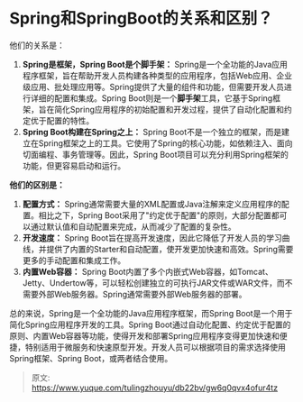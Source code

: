 # Spring和SpringBoot的关系和区别？

他们的关系是：

1. **Spring是框架，Spring Boot是个脚手架：** Spring是一个全功能的Java应用程序框架，旨在帮助开发人员构建各种类型的应用程序，包括Web应用、企业级应用、批处理应用等。Spring提供了大量的组件和功能，但需要开发人员进行详细的配置和集成。Spring Boot则是一个**脚手架**工具，它基于Spring框架，旨在简化Spring应用程序的初始配置和开发过程，提供了自动化配置和约定优于配置的特性。
2. **Spring Boot构建在Spring之上：** Spring Boot不是一个独立的框架，而是建立在Spring框架之上的工具。它使用了Spring的核心功能，如依赖注入、面向切面编程、事务管理等。因此，Spring Boot项目可以充分利用Spring框架的功能，但更容易启动和运行。

**他们的区别是：**

1. **配置方式：** Spring通常需要大量的XML配置或Java注解来定义应用程序的配置。相比之下，Spring Boot采用了"约定优于配置"的原则，大部分配置都可以通过默认值和自动配置来完成，从而减少了配置的复杂性。
2. **开发速度：** Spring Boot旨在提高开发速度，因此它降低了开发人员的学习曲线，并提供了内置的Starter和自动配置，使开发更加快速和高效。Spring需要更多的手动配置和集成工作。
3. **内置Web容器：** Spring Boot内置了多个内嵌式Web容器，如Tomcat、Jetty、Undertow等，可以轻松创建独立的可执行JAR文件或WAR文件，而不需要外部Web服务器。Spring通常需要外部Web服务器的部署。

总的来说，Spring是一个全功能的Java应用程序框架，而Spring Boot是一个用于简化Spring应用程序开发的工具。Spring Boot通过自动化配置、约定优于配置的原则、内置Web容器等功能，使得开发和部署Spring应用程序变得更加快速和便捷，特别适用于微服务和快速原型开发。开发人员可以根据项目的需求选择使用Spring框架、Spring Boot，或两者结合使用。


> 原文: <https://www.yuque.com/tulingzhouyu/db22bv/gw6q0qvx4ofur4tz>